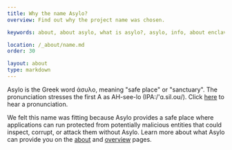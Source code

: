 ```yaml
---
title: Why the name Asylo?
overview: Find out why the project name was chosen.

keywords: about, about asylo, what is asylo?, asylo, info, about enclave application.

location: /_about/name.md
order: 30

layout: about
type: markdown
---
```


Asylo is the Greek word άσυλο, meaning "safe place" or "sanctuary". The
pronunciation stresses the first A as AH-see-lo (IPA:/'ɑ.sil.oʊ/). <audio
id="pronounce" src="asylo.wav"></audio> Click
[here](javascript:document.getElementById('pronounce').play()) to hear a
pronunciation.

We felt this name was fitting because Asylo provides a safe place where
applications can run protected from potentially malicious entities that could inspect, corrupt, or attack them without Asylo. Learn more about what Asylo can
provide you on the [about](about.html) and [overview](overview.html) pages.
